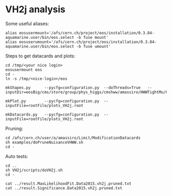 VH2j analysis
==============

Some useful aliases:
    
    alias eosusermount='/afs/cern.ch/project/eos/installation/0.3.84-aquamarine.user/bin/eos.select -b fuse mount'
    alias eosuserumount='/afs/cern.ch/project/eos/installation/0.3.84-aquamarine.user/bin/eos.select -b fuse umount'

Steps to get datacards and plots:

    
    cd /tmp/<your nice login>
    eosusermount eos
    cd -
    ln -s /tmp/<nice-login>/eos
    
    mkShapes.py      --pycfg=configuration.py  --doThreads=True   --inputDir=eosBig/cms/store/group/phys_higgs/cmshww/amassiro/HWWTightMu/07Jun2016_spring16_mAODv2_4p0fbm1/MCl2loose__hadd__bSFL2pTEff__l2tight__wwSel/
    
    mkPlot.py        --pycfg=configuration.py  --inputFile=rootFile/plots_VH2j.root
    
    mkDatacards.py   --pycfg=configuration.py  --inputFile=rootFile/plots_VH2j.root



Pruning:

    cd /afs/cern.ch/user/a/amassiro/Limit/ModificationDatacards
    sh examples/doPruneNuisanceVHWW.sh 
    cd -


Auto tests:


    cd ..
    sh VH2j/scripts/doVH2j.sh
    cd -

    cat ../result.MaxLikelihoodFit.Data2015.vh2j.pruned.txt
    cat ../result.Significance.Data2015.vh2j.pruned.txt
    
    
    
    